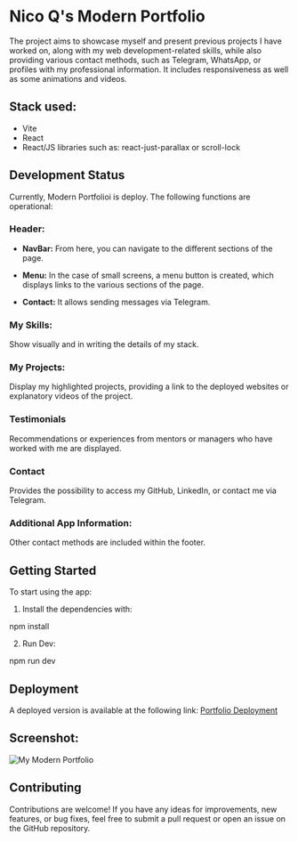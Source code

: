 # Nico Q's Modern Portfolio

The project aims to showcase myself and present previous projects I have worked on, along with my web development-related skills, while also providing various contact methods, such as Telegram, WhatsApp, or profiles with my professional information. It includes responsiveness as well as some animations and videos.

## Stack used:

- Vite
- React
- React/JS libraries such as: react-just-parallax or scroll-lock

## Development Status

Currently, Modern Portfolioi is deploy. The following functions are operational:

### Header:
- **NavBar:** From here, you can navigate to the different sections of the page.
  
- **Menu:** In the case of small screens, a menu button is created, which displays links to the various sections of the page.

- **Contact:** It allows sending messages via Telegram.


### My Skills:
Show visually and in writing the details of my stack.

### My Projects:
Display my highlighted projects, providing a link to the deployed websites or explanatory videos of the project.

### Testimonials
Recommendations or experiences from mentors or managers who have worked with me are displayed.

### Contact 
Provides the possibility to access my GitHub, LinkedIn, or contact me via Telegram.


### Additional App Information:

Other contact methods are included within the footer.


## Getting Started

To start using the app:

1. Install the dependencies with:

npm install 

2. Run Dev:

npm run dev


## Deployment

A deployed version is available at the following link: [Portfolio Deployment](https://nico-quiroga.vercel.app/)


## Screenshot:

![My Modern Portfolio](myModernPortfolio.png)


## Contributing

Contributions are welcome! If you have any ideas for improvements, new features, or bug fixes, feel free to submit a pull request or open an issue on the GitHub repository.
